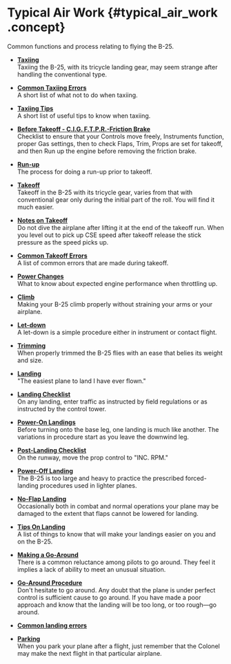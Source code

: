 # Typical Air Work {#typical_air_work .concept}

Common functions and process relating to flying the B-25.

-   **[Taxiing](../topics/taxiing.md)**  
Taxiing the B-25, with its tricycle landing gear, may seem strange after handling the conventional type.
-   **[Common Taxiing Errors](../topics/common_taxiing_errors.md)**  
A short list of what not to do when taxiing.
-   **[Taxiing Tips](../topics/taxiing_tips.md)**  
A short list of useful tips to know when taxiing.
-   **[Before Takeoff - C.I.G. F.T.P.R.-Friction Brake](../topics/before_takeoff_c.i.g.f.t.p.r._friction_brake.md)**  
Checklist to ensure that your Controls move freely, Instruments function, proper Gas settings, then to check Flaps, Trim, Props are set for takeoff, and then Run up the engine before removing the friction brake.
-   **[Run-up](../topics/run_up.md)**  
The process for doing a run-up prior to takeoff.
-   **[Takeoff](../topics/takeoff.md)**  
Takeoff in the B-25 with its tricycle gear, varies from that with conventional gear only during the initial part of the roll. You will find it much easier.
-   **[Notes on Takeoff](../topics/notes_on_takeoff.md)**  
Do not dive the airplane after lifting it at the end of the takeoff run. When you level out to pick up CSE speed after takeoff release the stick pressure as the speed picks up.
-   **[Common Takeoff Errors](../topics/common_takeoff_errors.md)**  
A list of common errors that are made during takeoff.
-   **[Power Changes](../topics/power_changes.md)**  
What to know about expected engine performance when throttling up.
-   **[Climb](../topics/climb.md)**  
Making your B-25 climb properly without straining your arms or your airplane.
-   **[Let-down](../topics/let_down.md)**  
A let-down is a simple procedure either in instrument or contact flight.
-   **[Trimming](../topics/trimming.md)**  
When properly trimmed the B-25 flies with an ease that belies its weight and size.
-   **[Landing](../topics/landing.md)**  
"The easiest plane to land I have ever flown."
-   **[Landing Checklist](../topics/landing_checklist.md)**  
On any landing, enter traffic as instructed by field regulations or as instructed by the control tower.
-   **[Power-On Landings](../topics/power_on_landings.md)**  
Before turning onto the base leg, one landing is much like another. The variations in procedure start as you leave the downwind leg.
-   **[Post-Landing Checklist](../topics/post_landing_checklist.md)**  
On the runway, move the prop control to "INC. RPM."
-   **[Power-Off Landing](../topics/power_off_landing.md)**  
The B-25 is too large and heavy to practice the prescribed forced-landing procedures used in lighter planes.
-   **[No-Flap Landing](../topics/no_flap_landing.md)**  
Occasionally both in combat and normal operations your plane may be damaged to the extent that flaps cannot be lowered for landing.
-   **[Tips On Landing](../topics/tips_on_landing.md)**  
A list of things to know that will make your landings easier on you and on the B-25.
-   **[Making a Go-Around](../topics/making_a_go_around.md)**  
There is a common reluctance among pilots to go around. They feel it implies a lack of ability to meet an unusual situation.
-   **[Go-Around Procedure](../topics/go_around_procedure.md)**  
Don't hesitate to go around. Any doubt that the plane is under perfect control is sufficient cause to go around. If you have made a poor approach and know that the landing will be too long, or too rough—go around.
-   **[Common landing errors](../topics/common_landing_errors.md)**  

-   **[Parking](../topics/parking.md)**  
When you park your plane after a flight, just remember that the Colonel may make the next flight in that particular airplane.

